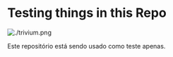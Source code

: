 # Testing things in this Repo

![./trivium.png](FOda)

Este repositório está sendo usado como teste apenas. 


